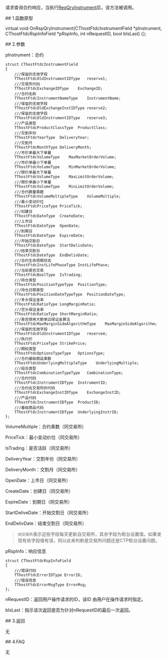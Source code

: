 <p>请求查询合约响应，当执行<a href="../../CTHOSTFTDCTRADERSPI/REQQRYINSTRUMENT/">ReqQryInstrument</a>后，该方法被调用。</p>
<span class="anchor" id="e9ce81ed-063d-48f3-a2f2-d456ce438a30"></span>
## 1.函数原型
<p>virtual void OnRspQryInstrument(CThostFtdcInstrumentField *pInstrument, CThostFtdcRspInfoField *pRspInfo, int nRequestID, bool bIsLast) {};</p>
<span class="anchor" id="09bca07d-e86a-4c93-b1ed-c4275e2f34a0"></span>
## 2.参数
<p>pInstrument：合约</p>
<pre><code>struct CThostFtdcInstrumentField
{
    ///保留的无效字段
    TThostFtdcOldInstrumentIDType   reserve1;
    ///交易所代码
    TThostFtdcExchangeIDType    ExchangeID;
    ///合约名称
    TThostFtdcInstrumentNameType    InstrumentName;
    ///保留的无效字段
    TThostFtdcOldExchangeInstIDType reserve2;
    ///保留的无效字段
    TThostFtdcOldInstrumentIDType   reserve3;
    ///产品类型
    TThostFtdcProductClassType  ProductClass;
    ///交割年份
    TThostFtdcYearType  DeliveryYear;
    ///交割月
    TThostFtdcMonthType DeliveryMonth;
    ///市价单最大下单量
    TThostFtdcVolumeType    MaxMarketOrderVolume;
    ///市价单最小下单量
    TThostFtdcVolumeType    MinMarketOrderVolume;
    ///限价单最大下单量
    TThostFtdcVolumeType    MaxLimitOrderVolume;
    ///限价单最小下单量
    TThostFtdcVolumeType    MinLimitOrderVolume;
    ///合约数量乘数
    TThostFtdcVolumeMultipleType    VolumeMultiple;
    ///最小变动价位
    TThostFtdcPriceType PriceTick;
    ///创建日
    TThostFtdcDateType  CreateDate;
    ///上市日
    TThostFtdcDateType  OpenDate;
    ///到期日
    TThostFtdcDateType  ExpireDate;
    ///开始交割日
    TThostFtdcDateType  StartDelivDate;
    ///结束交割日
    TThostFtdcDateType  EndDelivDate;
    ///合约生命周期状态
    TThostFtdcInstLifePhaseType InstLifePhase;
    ///当前是否交易
    TThostFtdcBoolType  IsTrading;
    ///持仓类型
    TThostFtdcPositionTypeType  PositionType;
    ///持仓日期类型
    TThostFtdcPositionDateTypeType  PositionDateType;
    ///多头保证金率
    TThostFtdcRatioType LongMarginRatio;
    ///空头保证金率
    TThostFtdcRatioType ShortMarginRatio;
    ///是否使用大额单边保证金算法
    TThostFtdcMaxMarginSideAlgorithmType    MaxMarginSideAlgorithm;
    ///保留的无效字段
    TThostFtdcOldInstrumentIDType   reserve4;
    ///执行价
    TThostFtdcPriceType StrikePrice;
    ///期权类型
    TThostFtdcOptionsTypeType   OptionsType;
    ///合约基础商品乘数
    TThostFtdcUnderlyingMultipleType    UnderlyingMultiple;
    ///组合类型
    TThostFtdcCombinationTypeType   CombinationType;
    ///合约代码
    TThostFtdcInstrumentIDType  InstrumentID;
    ///合约在交易所的代码
    TThostFtdcExchangeInstIDType    ExchangeInstID;
    ///产品代码
    TThostFtdcInstrumentIDType  ProductID;
    ///基础商品代码
    TThostFtdcInstrumentIDType  UnderlyingInstrID;
};
</code></pre>
<p>VolumeMultiple：合约乘数（同交易所）</p>
<p>PriceTick：最小变动价位（同交易所）</p>
<p>IsTrading：是否活跃（同交易所）</p>
<p>DeliveryYear：交割年份（同交易所）</p>
<p>DeliveryMonth：交割月（同交易所）</p>
<p>OpenDate：上市日（同交易所）</p>
<p>CreateDate：创建日（同交易所）</p>
<p>ExpireDate：到期日（同交易所）</p>
<p>StartDeliveDate：开始交割日（同交易所）</p>
<p>EndDelivDate：结束交割日（同交易所）</p>
<blockquote>
<p><code>同交易所</code>表示这些字段每天更新自交易所，其余字段为柜台设置值。如果发现有些字段值有误，则以此来判断是交易所问题还是CTP柜台设置问题。</p>
</blockquote>
<p>pRspInfo：响应信息</p>
<pre><code>struct CThostFtdcRspInfoField
{
    ///错误代码
    TThostFtdcErrorIDType ErrorID;
    ///错误信息
    TThostFtdcErrorMsgType ErrorMsg;
};
</code></pre>
<p>nRequestID：返回用户操作请求的ID，该ID 由用户在操作请求时指定。</p>
<p>bIsLast：指示该次返回是否为针对nRequestID的最后一次返回。</p>
<span class="anchor" id="7bd300ca-fd34-4609-b35d-40673a936510"></span>
## 3.返回
<p>无</p>
<span class="anchor" id="33c76428-cb98-4b66-8e0e-9977a3829e45"></span>
## 4.FAQ
<p>无</p>

